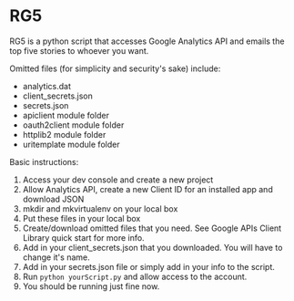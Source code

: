 # RG5

RG5 is a python script that accesses Google Analytics API and emails the top five stories to whoever you want.

Omitted files (for simplicity and security's sake) include:
* analytics.dat
* client_secrets.json
* secrets.json
* apiclient module folder
* oauth2client module folder
* httplib2 module folder
* uritemplate module folder

Basic instructions:
1. Access your dev console and create a new project
1. Allow Analytics API, create a new Client ID for an installed app and download JSON
1. mkdir and mkvirtualenv on your local box
1. Put these files in your local box 
1. Create/download omitted files that you need. See Google APIs Client Library quick start for more info.
1. Add in your client_secrets.json that you downloaded. You will have to change it's name.
1. Add in your secrets.json file or simply add in your info to the script. 
1. Run `python yourScript.py` and allow access to the account.
1. You should be running just fine now.
